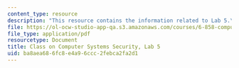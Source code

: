 ```yaml
---
content_type: resource
description: "This resource contains the information related to Lab 5.\r\n"
file: https://ol-ocw-studio-app-qa.s3.amazonaws.com/courses/6-858-computer-systems-security-fall-2014/ba8aea686fc8e4a96ccc2febca2fa2d1_MIT6_858F14_lab5.pdf
file_type: application/pdf
resourcetype: Document
title: Class on Computer Systems Security, Lab 5
uid: ba8aea68-6fc8-e4a9-6ccc-2febca2fa2d1
---
```

